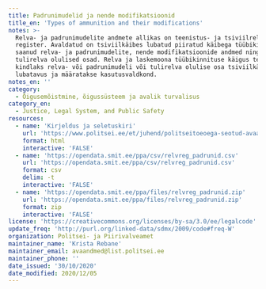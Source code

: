 ```yaml
---
title: Padrunimudelid ja nende modifikatsioonid
title_en: 'Types of ammunition and their modifications'
notes: >-
  Relva- ja padrunimudelite andmete allikas on teenistus- ja tsiviilrelvade
  register. Avaldatud on tsiviilkäibes lubatud piiratud käibega tüübikinnituse
  saanud relva- ja padrunimudelite, nende modifikatsioonide andmed ning
  tulirelva olulised osad. Relva ja laskemoona tüübikinnituse käigus tehakse
  kindlaks relva- või padrunimudeli või tulirelva olulise osa tsiviilkäibesse
  lubatavus ja määratakse kasutusvaldkond.
notes_en: ''
category: 
  - Õigusemõistmine, õigussüsteem ja avalik turvalisus
category_en: 
  - Justice, Legal System, and Public Safety
resources:
  - name: 'Kirjeldus ja seletuskiri'
    url: 'https://www.politsei.ee/et/juhend/politseitoeoega-seotud-avaandmed/padrunimudelid-ja-nende-modifikatsioonid'
    format: html
    interactive: 'FALSE'
  - name: 'https://opendata.smit.ee/ppa/csv/relvreg_padrunid.csv'
    url: 'https://opendata.smit.ee/ppa/csv/relvreg_padrunid.csv'
    format: csv
    delim: -t
    interactive: 'FALSE'
  - name: 'https://opendata.smit.ee/ppa/files/relvreg_padrunid.zip'
    url: 'https://opendata.smit.ee/ppa/files/relvreg_padrunid.zip'
    format: zip
    interactive: 'FALSE'
license: 'https://creativecommons.org/licenses/by-sa/3.0/ee/legalcode'
update_freq: 'http://purl.org/linked-data/sdmx/2009/code#freq-W'
organization: Politsei- ja Piirivalveamet
maintainer_name: 'Krista Rebane'
maintainer_email: avaandmed@list.politsei.ee
maintainer_phone: ''
date_issued: '30/10/2020'
date_modified: 2020/12/05
---
```

